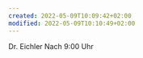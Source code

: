```yaml
---
created: 2022-05-09T10:09:42+02:00
modified: 2022-05-09T10:10:49+02:00
---
```


Dr. Eichler
Nach 9:00 Uhr
